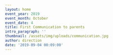 ```yaml
---
layout: home
event_year: 2019
event_month: October
event_date: 4
title: First Communication to parents
intro_paragraph: ''
thumbnail: /assets/img/uploads/communication.jpg
author: direction
date: '2019-09-04 00:09:00'
---
```


